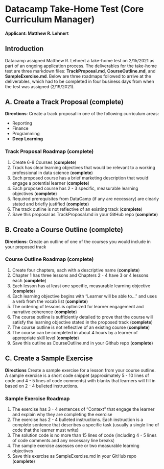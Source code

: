 # Datacamp Take-Home Test (Core Curriculum Manager)
#### **Applicant**: Matthew R. Lehnert
## Introduction
Datacamp assigned Matthew R. Lehnert a take-home test on 2/15/2021 as part of an ongoing application process.  The deliverables for the take-home test are three markdown files: **TrackProposal.md**, **CourseOutline.md**, and **SampleExercise.md**.  Below are three roadmaps followed to arrive at the deliverables, which had to be completed in four business days from when the test was assigned (2/19/2021).
## A. Create a Track Proposal (**complete**)
**Directions**: Create a track proposal in one of the following curriculum areas:
* Reporting
* Finance
* Programming
* **Deep Learning**
### Track Proposal Roadmap (**complete**)
1. Create 6-8 Courses (**complete**)
2. Track has clear learning objectives that would be relevant to a working professional in data science (**complete**)
3. Each proposed course has a brief marketing description that would engage a potential learner (**complete**)
4. Each proposed course has 2 - 3 specific, measurable learning objectives (**complete**)
5. Required prerequisites from DataCamp (if any are necessary) are clearly stated and briefly justified (**complete**)
6. The track outline is not reflective of an existing track (**complete**)
7. Save this proposal as TrackProposal.md in your GitHub repo (**complete**)

## B. Create a Course Outline (**complete**)
**Directions**: Create an outline of one of the courses you would include in your proposed track
### Course Outline Roadmap (**complete**)
1. Create four chapters, each with a descriptive name (**complete**)
2. Chapter 1 has three lessons and Chapters 2 - 4 have 3 or 4 lessons each (**complete**)
3. Each lesson has at least one specific, measurable learning objective (**complete**)
4. Each learning objective begins with “Learner will be able to...” and uses a verb from the vocab list (**complete**)
5. The ordering of lessons is optimized for learner engagement and narrative coherence (**complete**)
6. The course outline is sufficiently detailed to prove that the course will satisfy the learning objective stated in the proposed track (**complete**)
7. The course outline is not reflective of an existing course (**complete**)
8. The course can be completed in about 4 hours by a learner of appropriate skill level (**complete**)
9. Save this outline as CourseOutline.md in your Github repo (**complete**)

## C. Create a Sample Exercise
**Directions** Create a sample exercise for a lesson from your course outline. A sample exercise is a short code snippet (approximately 5 - 10 lines of code and 4 - 5 lines of code comments) with blanks that learners will fill in based on 2 - 4 bulleted instructions.
### Sample Exercise Roadmap
1. The exercise has 3 - 4 sentences of “Context” that engage the learner and explain why they are completing the exercise
2. The exercise has 2 - 4 bulleted instructions. Each instruction is a complete sentence that describes a specific task (usually a single line of code that the learner must write)
3. The solution code is no more than 15 lines of code (including 4 - 5 lines of code comments and any necessary line breaks)
4. The sample exercise assesses one or two measurable learning objectives
5. Save this exercise as SampleExercise.md in your GitHub repo (**complete**)
